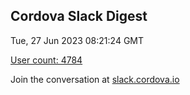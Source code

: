 ## Cordova Slack Digest
Tue, 27 Jun 2023 08:21:24 GMT

[User count: 4784](https://cordova.slack.com/)


Join the conversation at [slack.cordova.io](http://slack.cordova.io/)
